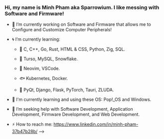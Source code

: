 ### Hi, my name is Minh Pham aka Sparrowium. I like messing with Software and Firmware!

- 🌊 I’m currently working on Software and Firmware that allows me to Configure and Customize Computer Peripherals!
- 🌀 I’m currently learning:

     - 🐳 C, C++, Go, Rust, HTML & CSS, Python, Zig, SQL.

     - 🐋 Turso, MySQL, Snowflake.
  
     - 🐬 Neovim, VSCode.
  
     - 🐟 Kubernetes, Docker.
  
     - 🐠 PyQt, Django, Flask, PyTorch, Tauri, ZLUDA.
       
- 🐙 I'm currently learning and using these OS: Pop!_OS and Windows.
- 🐢 I’m seeking help with Software Development, Application Development, Firmware Development, and Web Development. 
- ⚡ How to reach me: https://www.linkedin.com/in/minh-pham-37b47b28b/
-->
 
